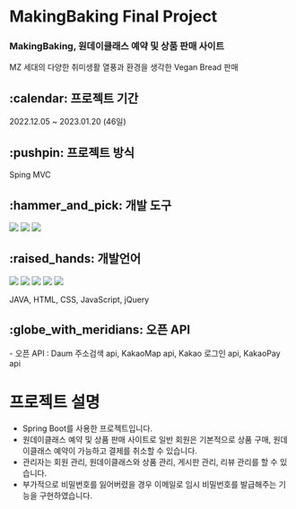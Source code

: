 # MakingBaking Final Project

<h3>MakingBaking, 원데이클래스 예약 및 상품 판매 사이트</h3>
<p>MZ 세대의 다양한 취미생활 열풍과 환경을 생각한 Vegan Bread 판매</p>
<h2>:calendar: 프로젝트 기간</h2>
2022.12.05 ~ 2023.01.20 (46일)
<br>
<h2>:pushpin: 프로젝트 방식</h2>
Sping MVC
<br>
<h2>:hammer_and_pick: 개발 도구</h2>
<img src="https://img.shields.io/badge/Spring-6DB33F?style=flat&logo=STS4&logoColor=white"/> <img src="https://img.shields.io/badge/MySQL-4479A1?style=flat&logo=MySQL&logoColor=white"/> <img src="https://img.shields.io/badge/Visual Studio Code-007ACC?style=flat&logo=Visual Studio Code&logoColor=white"/>
<br>
<h2>:raised_hands: 개발언어</h2>
<img src="https://img.shields.io/badge/JAVA-6DB33F?style=flat&logo=JAVA&logoColor=white"/>
<img src="https://img.shields.io/badge/HTML5-#E34F26?style=flat&logo=HTML5&logoColor=white"/>
<img src="https://img.shields.io/badge/CSS3-#1572B6?style=flat&logo=CSS3&logoColor=white"/>
<img src="https://img.shields.io/badge/JavaScript-#F7DF1E?style=flat&logo=JavaScript&logoColor=white"/>
<img src="https://img.shields.io/badge/jQuery-#0769AD?style=flat&logo=jQuery&logoColor=white"/>

JAVA, HTML, CSS, JavaScript, jQuery
<h2>:globe_with_meridians: 오픈 API</h2>
- 오픈 API : Daum 주소검색 api, KakaoMap api, Kakao 로그인 api, KakaoPay api

# 프로젝트 설명
- Spring Boot를 사용한 프로젝트입니다.
- 원데이클래스 예약 및 상품 판매 사이트로 일반 회원은 기본적으로 상품 구매, 원데이클래스 예약이 가능하고 결제를 취소할 수 있습니다.
- 관리자는 회원 관리, 원데이클래스와 상품 관리, 게시판 관리, 리뷰 관리를 할 수 있습니다.
- 부가적으로 비밀번호를 잃어버렸을 경우 이메일로 임시 비밀번호를 발급해주는 기능을 구현하였습니다.
